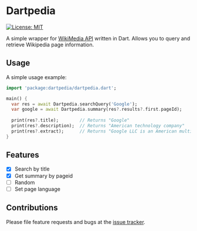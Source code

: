 # Dartpedia

[![License: MIT](https://img.shields.io/badge/license-MIT-purple.svg)](https://opensource.org/licenses/MIT)
<!-- [![Pub](https://img.shields.io/pub/v/gap.svg)](https://pub.dartlang.org/packages/emoji) -->

A simple wrapper for [WikiMedia API](https://en.wikipedia.org/w/api.php) written in Dart. Allows you to query and retrieve Wikipedia page information.

## Usage

A simple usage example:

```dart
import 'package:dartpedia/dartpedia.dart';

main() {
  var res = await Dartpedia.searchQuery('Google');
  var google = await Dartpedia.summary(res?.results?.first.pageId);
  
  print(res?.title);        // Returns "Google"
  print(res?.description);  // Returns "American technology company"
  print(res?.extract);      // Returns "Google LLC is an American multinational technology company that specializes in Internet-related..."
}
```

## Features

- [x] Search by title
- [x] Get summary by pageid
- [ ] Random
- [ ] Set page language

## Contributions

Please file feature requests and bugs at the [issue tracker][tracker].

[tracker]: https://github.com/flikkr/dartpedia/issues
